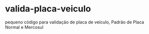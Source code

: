 # valida-placa-veiculo
pequeno código para validação de placa de veículo, Padrão de Placa Normal e Mercosul
